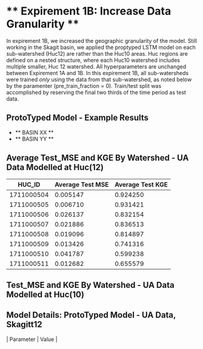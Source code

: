 # ** Expirement 1B: Increase Data Granularity **

In expirement 1B, we increased the geographic granularity of the model. Still working in the Skagit basin, we applied the proptyped LSTM model on each sub-watershed (Huc12) 
are rather than the Huc10 areas. Huc regions are defined on a nested structure, where each Huc10 watershed includes multiple smaller, Huc 12 watershed. 
All hyperparameters are unchanged between Expirement 1A and 1B. In this expirement 1B, all sub-watersheds were trained *only* using the data from that sub-watershed,
as noted below by the paramenter (pre_train_fraction = 0).  Train/test split was accomplished by reserving the final two thirds of the time period as test data. <br>




## ProtoTyped Model - Example Results 
  - ** BASIN XX **
  -  ** BASIN YY ** 



## Average Test_MSE and KGE By Watershed - UA Data Modelled at Huc(12)
| HUC_ID       | Average Test MSE | Average Test KGE |
|--------------|------------------|------------------|
| 1711000504   | 0.005147         | 0.924250         |
| 1711000505   | 0.006710         | 0.931421         |
| 1711000506   | 0.026137         | 0.832154         |
| 1711000507   | 0.021886         | 0.836513         |
| 1711000508   | 0.019096         | 0.814897         |
| 1711000509   | 0.013426         | 0.741316         |
| 1711000510   | 0.041787         | 0.599238         |
| 1711000511   | 0.012682         | 0.655579         |

## Test_MSE and KGE By Watershed - UA Data Modelled at Huc(10)




## Model Details: ProtoTyped Model - UA Data, Skagitt12 
| Parameter           | Value                       |


